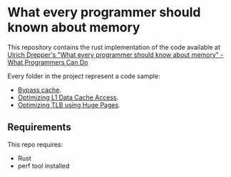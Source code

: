 # What every programmer should known about memory

This repository contains the rust implementation of the code available at [Ulrich Drepper's "What every programmer should know about memory" - What Programmers Can Do](https://lwn.net/Articles/255364/)

Every folder in the project represent a code sample:

- [Bypass cache](./bypass-cache/). 
- [Optimizing L1 Data Cache Access](./l1d-optimization/).
- [Optimizing TLB using Huge Pages](./huge-pages/).

## Requirements

This repo requires:

- Rust
- perf tool installed 
